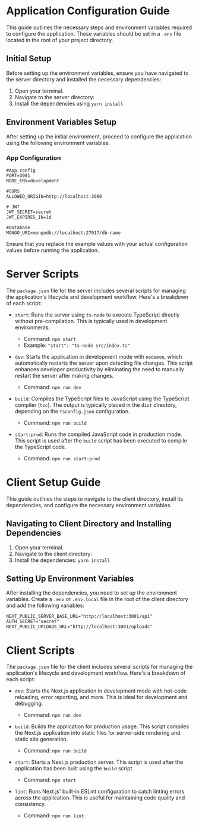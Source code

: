 # Application Configuration Guide

This guide outlines the necessary steps and environment variables required to configure the application. These variables should be set in a `.env` file located in the root of your project directory.

## Initial Setup

Before setting up the environment variables, ensure you have navigated to the server directory and installed the necessary dependencies:

1. Open your terminal.
2. Navigate to the server directory:
3. Install the dependencies using `yarn install`

## Environment Variables Setup

After setting up the initial environment, proceed to configure the application using the following environment variables.

### App Configuration

```shell
#App config
PORT=3001
NODE_ENV=development

#CORS
ALLOWED_ORIGIN=http://localhost:3000

# JWT
JWT_SECRET=secret
JWT_EXPIRES_IN=1d

#Database
MONGO_URI=mongodb://localhost:27017/db-name
```

Ensure that you replace the example values with your actual configuration values before running the application.


# Server Scripts

The `package.json` file for the server includes several scripts for managing the application's lifecycle and development workflow. Here's a breakdown of each script:

- `start`: Runs the server using `ts-node` to execute TypeScript directly without pre-compilation. This is typically used in development environments.
  - Command: `npm start`
  - Example: `"start": "ts-node src/index.ts"`

- `dev`: Starts the application in development mode with `nodemon`, which automatically restarts the server upon detecting file changes. This script enhances developer productivity by eliminating the need to manually restart the server after making changes.
  - Command: `npm run dev`

- `build`: Compiles the TypeScript files to JavaScript using the TypeScript compiler (`tsc`). The output is typically placed in the `dist` directory, depending on the `tsconfig.json` configuration.
  - Command: `npm run build`

- `start:prod`: Runs the compiled JavaScript code in production mode. This script is used after the `build` script has been executed to compile the TypeScript code.
  - Command: `npm run start:prod`



# Client Setup Guide

This guide outlines the steps to navigate to the client directory, install its dependencies, and configure the necessary environment variables.

## Navigating to Client Directory and Installing Dependencies

1. Open your terminal.
2. Navigate to the client directory:
3. Install the dependencies: `yarn install`


## Setting Up Environment Variables

After installing the dependencies, you need to set up the environment variables. Create a `.env` or `.env.local` file in the root of the client directory and add the following variables:

```shell
NEXT_PUBLIC_SERVER_BASE_URL="http://localhost:3001/api"
AUTH_SECRET="secret"
NEXT_PUBLIC_UPLOADS_URL="http://localhost:3001/uploads"
```
# Client Scripts

The `package.json` file for the client includes several scripts for managing the application's lifecycle and development workflow. Here's a breakdown of each script:

- `dev`: Starts the Next.js application in development mode with hot-code reloading, error reporting, and more. This is ideal for development and debugging.
  - Command: `npm run dev`

- `build`: Builds the application for production usage. This script compiles the Next.js application into static files for server-side rendering and static site generation.
  - Command: `npm run build`

- `start`: Starts a Next.js production server. This script is used after the application has been built using the `build` script.
  - Command: `npm start`

- `lint`: Runs Next.js' built-in ESLint configuration to catch linting errors across the application. This is useful for maintaining code quality and consistency.
  - Command: `npm run lint`